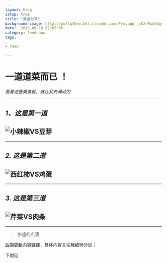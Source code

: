 ```yaml
---
layout: blog
istop: true
title: "美食分享"
background-image: http://pwflq46ew.bkt.clouddn.com/FvxypgW__cKZrPwmOdgyApXEaDqC
date:  2019-08-18 02:05:56
category: feedshow
tags:

- feed

---
```


# 一道道菜而已 ！

*看着这些美食就，就让我充满动力*

****

## *1、这是第一道*
![小辣椒VS豆芽](http://pwflq46ew.bkt.clouddn.com/FvxypgW__cKZrPwmOdgyApXEaDqC)
-------

****

##  *2. 这是第二道*
![西红柿VS鸡蛋](http://pwflq46ew.bkt.clouddn.com/FhIWmeH2Vh1Wk5yUhRxX0aO6dPmQ)
-------

****

## *3. 这是第三道*
![芹菜VS肉条](http://pwflq46ew.bkt.clouddn.com/FhwzYMPglI2zxS-OowtdGSLkEBww)
-------

****

> 旅途的点滴

[后期更新内容链接](http://heyixin.top)，具体内容关注我细听分说；

下期见

